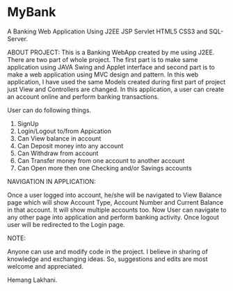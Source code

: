 # MyBank
A Banking Web Application Using J2EE JSP Servlet HTML5 CSS3 and SQL-Server.

ABOUT PROJECT:
This is a Banking WebApp created by me using J2EE. There are two part of whole project. The first part is to make same application using JAVA Swing and Applet interface and second part is to make a web application using MVC design and pattern. In this web application, I have used the same Models created during first part of project just View and Controllers are changed. In this application, a user can create an account online and perform banking transactions. 

User can do following things.

1. SignUp  
2. Login/Logout to/from Appication
3. Can View balance in account
4. Can Deposit money into any account
5. Can Withdraw from account
6. Can Transfer money from one account to another account
7. Can Open more then one Checking and/or Savings accounts

NAVIGATION IN APPLICATION:

Once a user logged into account, he/she will be navigated to View Balance page which will show Account Type, Account Number and Current Balance in that account. It will show multiple accounts too. Now User can navigate to any other page into application and perform banking activity. Once logout user will be redirected to the Login page.

NOTE: 

Anyone can use and modify code in the project. I believe in sharing of knowledge and exchanging ideas. So, suggestions and edits are most welcome and appreciated.

Hemang Lakhani.
